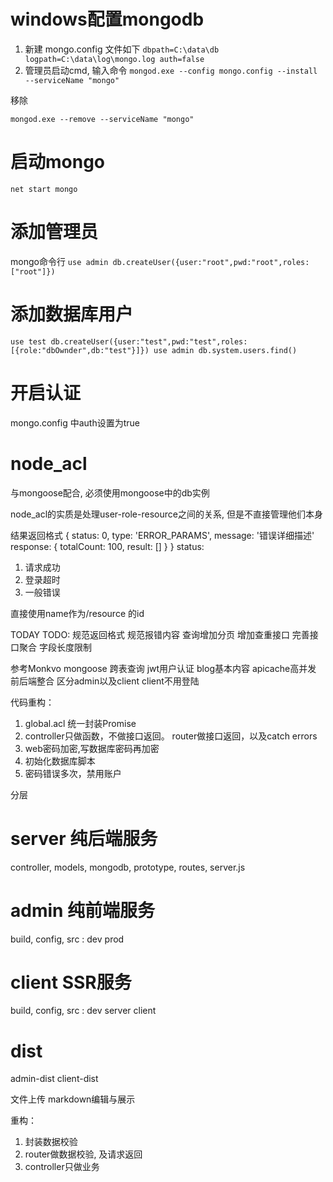 # windows配置mongodb

1. 新建 mongo.config 文件如下
`
dbpath=C:\data\db
logpath=C:\data\log\mongo.log
auth=false
`
2. 管理员启动cmd, 输入命令
`mongod.exe --config mongo.config --install --serviceName "mongo"`

移除

`mongod.exe --remove --serviceName "mongo"`

# 启动mongo

`net start mongo`

# 添加管理员

mongo命令行
`
use admin
db.createUser({user:"root",pwd:"root",roles:["root"]})
`

# 添加数据库用户

`
use test
db.createUser({user:"test",pwd:"test",roles:[{role:"dbOwnder",db:"test"}]})
use admin
db.system.users.find()
`

# 开启认证
mongo.config 中auth设置为true


# node_acl

与mongoose配合, 必须使用mongoose中的db实例

node_acl的实质是处理user-role-resource之间的关系, 但是不直接管理他们本身


结果返回格式
{
    status: 0,
    type: 'ERROR_PARAMS',
    message: '错误详细描述'
    response: {
        totalCount: 100,
        result: []
    }
}
status:
1. 请求成功
2. 登录超时
0. 一般错误


 直接使用name作为/resource 的id

 TODAY TODO:
 规范返回格式
 规范报错内容
 查询增加分页
 增加查重接口
 完善接口聚合
 字段长度限制


 参考Monkvo
 mongoose 跨表查询
 jwt用户认证
 blog基本内容
 apicache高并发
 前后端整合
 区分admin以及client
 client不用登陆



 代码重构：
 1. global.acl 统一封装Promise
 2. controller只做函数，不做接口返回。 router做接口返回，以及catch errors
 3. web密码加密,写数据库密码再加密
 4. 初始化数据库脚本
 5. 密码错误多次，禁用账户


分层
# server 纯后端服务
controller, models, mongodb,  prototype, routes, server.js
# admin 纯前端服务
build, config, src : dev prod
# client SSR服务
build, config, src : dev server client
# dist
admin-dist
client-dist

文件上传
markdown编辑与展示

重构：
1. 封装数据校验
2. router做数据校验, 及请求返回
3. controller只做业务
